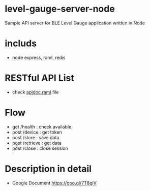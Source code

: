 # level-gauge-server-node
Sample API server for BLE Level Gauge application written in Node

# includs
- node express, raml, redis

# RESTful API List
- check [apidoc.raml](https://github.com/lstgrp/dev-level-gauge-server-node/blob/master/apidoc.raml "RAML") file

# Flow
- get /health : check available
- post /device : get token
- post /store : save data
- post /retrieve : get data
- post /close : close session

# Description in detail
- Google Document https://goo.gl/7T8qlV
